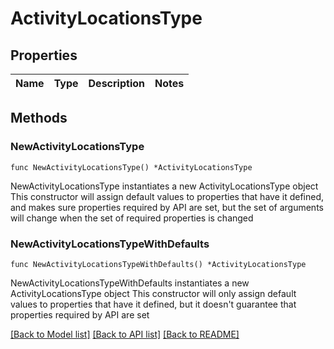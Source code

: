 # ActivityLocationsType

## Properties

Name | Type | Description | Notes
------------ | ------------- | ------------- | -------------

## Methods

### NewActivityLocationsType

`func NewActivityLocationsType() *ActivityLocationsType`

NewActivityLocationsType instantiates a new ActivityLocationsType object
This constructor will assign default values to properties that have it defined,
and makes sure properties required by API are set, but the set of arguments
will change when the set of required properties is changed

### NewActivityLocationsTypeWithDefaults

`func NewActivityLocationsTypeWithDefaults() *ActivityLocationsType`

NewActivityLocationsTypeWithDefaults instantiates a new ActivityLocationsType object
This constructor will only assign default values to properties that have it defined,
but it doesn't guarantee that properties required by API are set


[[Back to Model list]](../README.md#documentation-for-models) [[Back to API list]](../README.md#documentation-for-api-endpoints) [[Back to README]](../README.md)


